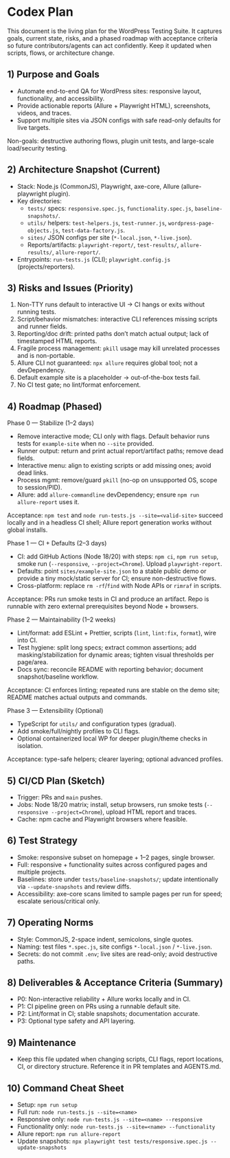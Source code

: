 # Codex Plan

This document is the living plan for the WordPress Testing Suite. It captures goals, current state, risks, and a phased roadmap with acceptance criteria so future contributors/agents can act confidently. Keep it updated when scripts, flows, or architecture change.

## 1) Purpose and Goals
- Automate end-to-end QA for WordPress sites: responsive layout, functionality, and accessibility.
- Provide actionable reports (Allure + Playwright HTML), screenshots, videos, and traces.
- Support multiple sites via JSON configs with safe read-only defaults for live targets.

Non-goals: destructive authoring flows, plugin unit tests, and large-scale load/security testing.

## 2) Architecture Snapshot (Current)
- Stack: Node.js (CommonJS), Playwright, axe-core, Allure (allure-playwright plugin).
- Key directories:
  - `tests/` specs: `responsive.spec.js`, `functionality.spec.js`, `baseline-snapshots/`.
  - `utils/` helpers: `test-helpers.js`, `test-runner.js`, `wordpress-page-objects.js`, `test-data-factory.js`.
  - `sites/` JSON configs per site (`*-local.json`, `*-live.json`).
  - Reports/artifacts: `playwright-report/`, `test-results/`, `allure-results/`, `allure-report/`.
- Entrypoints: `run-tests.js` (CLI); `playwright.config.js` (projects/reporters).

## 3) Risks and Issues (Priority)
1. Non-TTY runs default to interactive UI → CI hangs or exits without running tests.
2. Script/behavior mismatches: interactive CLI references missing scripts and runner fields.
3. Reporting/doc drift: printed paths don’t match actual output; lack of timestamped HTML reports.
4. Fragile process management: `pkill` usage may kill unrelated processes and is non-portable.
5. Allure CLI not guaranteed: `npx allure` requires global tool; not a devDependency.
6. Default example site is a placeholder → out-of-the-box tests fail.
7. No CI test gate; no lint/format enforcement.

## 4) Roadmap (Phased)

Phase 0 — Stabilize (1–2 days)
- Remove interactive mode; CLI only with flags. Default behavior runs tests for `example-site` when no `--site` provided.
- Runner output: return and print actual report/artifact paths; remove dead fields.
- Interactive menu: align to existing scripts or add missing ones; avoid dead links.
- Process mgmt: remove/guard `pkill` (no-op on unsupported OS, scope to session/PID).
- Allure: add `allure-commandline` devDependency; ensure `npm run allure-report` uses it.

Acceptance: `npm test` and `node run-tests.js --site=<valid-site>` succeed locally and in a headless CI shell; Allure report generation works without global installs.

Phase 1 — CI + Defaults (2–3 days)
- CI: add GitHub Actions (Node 18/20) with steps: `npm ci`, `npm run setup`, smoke run (`--responsive`, `--project=Chrome`). Upload `playwright-report`.
- Defaults: point `sites/example-site.json` to a stable public demo or provide a tiny mock/static server for CI; ensure non-destructive flows.
- Cross-platform: replace `rm -rf`/`find` with Node APIs or `rimraf` in scripts.

Acceptance: PRs run smoke tests in CI and produce an artifact. Repo is runnable with zero external prerequisites beyond Node + browsers.

Phase 2 — Maintainability (1–2 weeks)
- Lint/format: add ESLint + Prettier, scripts (`lint`, `lint:fix`, `format`), wire into CI.
- Test hygiene: split long specs; extract common assertions; add masking/stabilization for dynamic areas; tighten visual thresholds per page/area.
- Docs sync: reconcile README with reporting behavior; document snapshot/baseline workflow.

Acceptance: CI enforces linting; repeated runs are stable on the demo site; README matches actual outputs and commands.

Phase 3 — Extensibility (Optional)
- TypeScript for `utils/` and configuration types (gradual).
- Add smoke/full/nightly profiles to CLI flags.
- Optional containerized local WP for deeper plugin/theme checks in isolation.

Acceptance: type-safe helpers; clearer layering; optional advanced profiles.

## 5) CI/CD Plan (Sketch)
- Trigger: PRs and `main` pushes.
- Jobs: Node 18/20 matrix; install, setup browsers, run smoke tests (`--responsive --project=Chrome`), upload HTML report and traces.
- Cache: npm cache and Playwright browsers where feasible.

## 6) Test Strategy
- Smoke: responsive subset on homepage + 1–2 pages, single browser.
- Full: responsive + functionality suites across configured pages and multiple projects.
- Baselines: store under `tests/baseline-snapshots/`; update intentionally via `--update-snapshots` and review diffs.
- Accessibility: axe-core scans limited to sample pages per run for speed; escalate serious/critical only.

## 7) Operating Norms
- Style: CommonJS, 2-space indent, semicolons, single quotes.
- Naming: test files `*.spec.js`, site configs `*-local.json` / `*-live.json`.
- Secrets: do not commit `.env`; live sites are read-only; avoid destructive paths.

## 8) Deliverables & Acceptance Criteria (Summary)
- P0: Non-interactive reliability + Allure works locally and in CI.
- P1: CI pipeline green on PRs using a runnable default site.
- P2: Lint/format in CI; stable snapshots; documentation accurate.
- P3: Optional type safety and API layering.

## 9) Maintenance
- Keep this file updated when changing scripts, CLI flags, report locations, CI, or directory structure. Reference it in PR templates and AGENTS.md.

## 10) Command Cheat Sheet
- Setup: `npm run setup`
- Full run: `node run-tests.js --site=<name>`
- Responsive only: `node run-tests.js --site=<name> --responsive`
- Functionality only: `node run-tests.js --site=<name> --functionality`
- Allure report: `npm run allure-report`
- Update snapshots: `npx playwright test tests/responsive.spec.js --update-snapshots`
